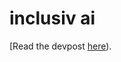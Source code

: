 # inclusiv ai

[Read the devpost [here]([url](https://devpost.com/software/inclusiv-ai)https://devpost.com/software/inclusiv-ai)).
